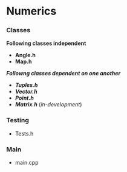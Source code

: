 # Numerics

</hr>

### Classes

**Following classes independent**
- **Angle.h**
- **Map.h**

***Followng classes dependent on one another***
+ ***Tuples.h***
+ ***Vector.h*** 
+ ***Point.h***
+ ***Matrix.h***  (*in-development*)

### Testing

- Tests.h

</hr>

### Main

- main.cpp
